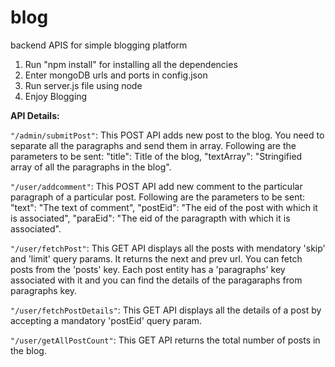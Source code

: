 # blog
backend APIS for simple blogging platform

 1) Run "npm install" for installing all the dependencies
 2) Enter mongoDB urls and ports in config.json
 3) Run server.js file using node
 3) Enjoy Blogging


 **API Details:**

 `"/admin/submitPost"`: This POST API adds new post to the blog. You need to separate all the paragraphs and send them in
                        array. Following are the parameters to be sent:
                        "title": Title of the blog,
                        "textArray": "Stringified array of all the paragraphs in the blog".

 `"/user/addcomment"`: This POST API add new comment to the particular paragraph of a particular post. Following are the
                        parameters to be sent:
                        "text": "The text of comment",
                        "postEid": "The eid of the post with which it is associated",
                        "paraEid": "The eid of the paragrapth with which it is associated".

 `"/user/fetchPost"`: This GET API displays all the posts with mendatory 'skip' and 'limit' query params. It returns the next and
                      prev url. You can fetch posts from the 'posts' key. Each post entity has a 'paragraphs' key associated
                      with it and you can find the details of the paragaraphs from paragraphs key.

 `"/user/fetchPostDetails"`: This GET API displays all the details of a post by accepting a mandatory 'postEid' query param.

 `"/user/getAllPostCount"`: This GET API returns the total number of posts in the blog.
